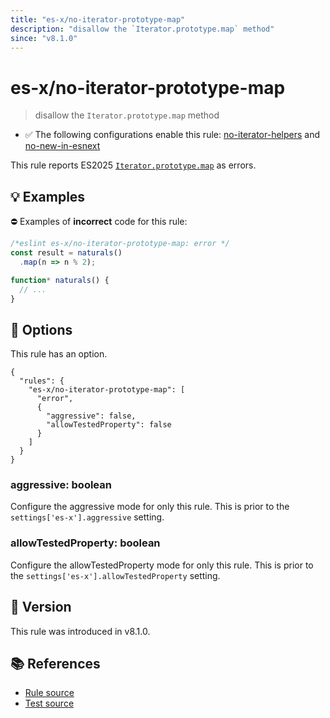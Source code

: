 ```yaml
---
title: "es-x/no-iterator-prototype-map"
description: "disallow the `Iterator.prototype.map` method"
since: "v8.1.0"
---
```


# es-x/no-iterator-prototype-map
> disallow the `Iterator.prototype.map` method

- ✅ The following configurations enable this rule: [no-iterator-helpers] and [no-new-in-esnext]

This rule reports ES2025 [`Iterator.prototype.map`](https://github.com/tc39/proposal-iterator-helpers) as errors.

## 💡 Examples

⛔ Examples of **incorrect** code for this rule:

<eslint-playground type="bad">

```js
/*eslint es-x/no-iterator-prototype-map: error */
const result = naturals()
  .map(n => n % 2);

function* naturals() {
  // ...
}
```

</eslint-playground>

## 🔧 Options

This rule has an option.

```jsonc
{
  "rules": {
    "es-x/no-iterator-prototype-map": [
      "error",
      {
        "aggressive": false,
        "allowTestedProperty": false
      }
    ]
  }
}
```

### aggressive: boolean

Configure the aggressive mode for only this rule.
This is prior to the `settings['es-x'].aggressive` setting.

### allowTestedProperty: boolean

Configure the allowTestedProperty mode for only this rule.
This is prior to the `settings['es-x'].allowTestedProperty` setting.

## 🚀 Version

This rule was introduced in v8.1.0.

## 📚 References

- [Rule source](https://github.com/eslint-community/eslint-plugin-es-x/blob/master/lib/rules/no-iterator-prototype-map.js)
- [Test source](https://github.com/eslint-community/eslint-plugin-es-x/blob/master/tests/lib/rules/no-iterator-prototype-map.js)

[no-iterator-helpers]: ../configs/index.md#no-iterator-helpers
[no-new-in-esnext]: ../configs/index.md#no-new-in-esnext
